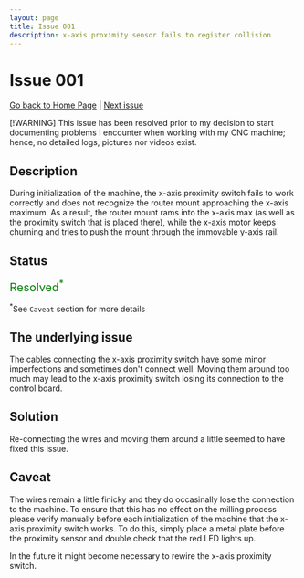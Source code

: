 ```yaml
---
layout: page
title: Issue 001
description: x-axis proximity sensor fails to register collision
---
```


# Issue 001

[Go back to Home Page](https://mmider.github.io/cnc_log) | [Next issue](pages/issue_002.html)

[!WARNING]
This issue has been resolved prior to my decision to start documenting problems I encounter when working with my CNC machine; hence, no detailed logs, pictures nor videos exist.

## Description

During initialization of the machine, the x-axis proximity switch fails to work correctly and does not recognize the router mount approaching the x-axis maximum. As a result, the router mount rams into the x-axis max (as well as the proximity switch that is placed there), while the x-axis motor keeps churning and tries to push the mount through the immovable y-axis rail.

## Status

<span style="color:green; font-size:20px;">Resolved<sup>\*</sup></span>

<sup>\*</sup>See `Caveat` section for more details

## The underlying issue

The cables connecting the x-axis proximity switch have some minor imperfections and sometimes don't connect well. Moving them around too much may lead to the x-axis proximity switch losing its connection to the control board.

## Solution

Re-connecting the wires and moving them around a little seemed to have fixed this issue.

## Caveat

The wires remain a little finicky and they do occasinally lose the connection to the machine. To ensure that this has no effect on the milling process please verify manually before each initialization of the machine that the x-axis proximity switch works. To do this, simply place a metal plate before the proximity sensor and double check that the red LED lights up.

In the future it might become necessary to rewire the x-axis proximity switch.
